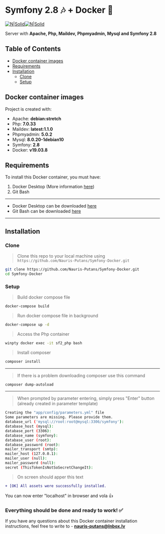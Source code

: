 # Symfony 2.8 🎶 + Docker 🐋
[![N|Solid](https://cdn.iconscout.com/icon/free/png-256/symfony-4-1174989.png)](https://symfony.com/)[![N|Solid](https://tutorials.kevashcraft.com/img/common/docker-logo.png)](https://www.docker.com/) 

Server with **Apache, Php, Maildev, Phpmyadmin, Mysql and Symfony 2.8**

## Table of Contents

 - [Docker container images](#docker-container-images)
 - [Requirements](#requirements)
 - [Installation](#installation)
   - [Clone](#clone)
   - [Setup](#setup)
 
## Docker container images
Project is created with:
 - Apache: **debian:stretch**
 - Php: **7.0.33**
 - Maildev: **latest:1.1.0**
 - Phpmyadmin: **5.0.2**
 - Mysql: **8.0.20-1debian10**
 - Symfony: **2.8**
 - Docker: **v19.03.8**

## Requirements

To install this Docker container, you must have:

1. Docker Desktop (More information [here](https://docs.docker.com/docker-for-windows/install/#what-to-know-before-you-install))
2. Git Bash

-------------
 - Docker Desktop can be downloaded [here](https://www.docker.com/products/docker-desktop)
 - Git Bash can be downloaded [here](https://git-scm.com/downloads)
-------------

## Installation

### Clone

> Clone this repo to your local machine using `https://github.com/Nauris-Putans/Symfony-Docker.git`

```bash
git clone https://github.com/Nauris-Putans/Symfony-Docker.git
cd Symfony-Docker
```

### Setup

> Build docker compose file

```bash
docker-compose build
```

> Run docker compose file in background

```bash
docker-compose up -d
```

> Access the Php container

```bash
winpty docker exec -it sf2_php bash
```

> Install composer

```bash
composer install
```

---
> If there is a problem downloading composer use this command

```bash
composer dump-autoload
```
---

> When prompted by parameter entering, simply press "Enter" button (already created in parameter template)
```bash
Creating the "app/config/parameters.yml" file
Some parameters are missing. Please provide them.
database_url ('mysql://root:root@mysql:3306/symfony'):
database_host (mysql):
database_port (3306):
database_name (symfony):
database_user (root):
database_password (root):
mailer_transport (smtp):
mailer_host (127.0.0.1):
mailer_user (null):
mailer_password (null):
secret (ThisTokenIsNotSoSecretChangeIt):
```

> On screen should apper this text 
```diff 
+ [OK] All assets were successfully installed.
```

You can now enter "localhost" in browser and vola 👍

### Everything should be done and ready to work! ✅
If you have any questions about this Docker container installation instructions, feel free to write to - **nauris-putans@Inbox.lv** 

